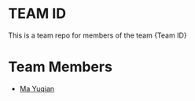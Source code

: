# TEAM ID
This is a team repo for members of the team {Team ID}

# Team Members
* [Ma Yuqian](members/MaYuqian.md)
